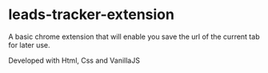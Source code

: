 # leads-tracker-extension

A basic chrome extension that will enable you save the url of the current tab for later use.

Developed with Html, Css and VanillaJS
